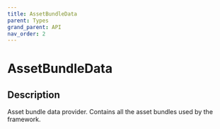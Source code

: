 ```yaml
---
title: AssetBundleData
parent: Types
grand_parent: API
nav_order: 2
---
```

# AssetBundleData
## Description
Asset bundle data provider. Contains all the asset bundles used by the framework.
